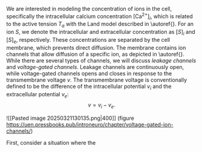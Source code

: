 We are interested in modeling the concentration of ions in the cell, specifically the intracellular calcium concentration $[\text{Ca}^{2+}]_{i}$, which is related to the active tension $T_{a}$ with the Land model described in \autoref{}. For an ion $S$, we denote the intracellular and extracellular concentration as $[S]_{i}$ and $[S]_{e}$, respectively. These concentrations are separated by the cell membrane, which prevents direct diffusion. The membrane contains ion channels that allow diffusion of a specific ion, as depicted in \autoref{}. While there are several types of channels, we will discuss $\textit{leakage channels}$ and $\textit{voltage-gated channels}$. Leakage channels are continuously open, while voltage-gated channels opens and closes in response to the transmembrane voltage $v$. The transmembrane voltage is conventionally defined to be the difference of the intracellular potential $v_{i}$ and the extracellular potential $v_{e}$:
$$
\begin{equation}
v=v_{i}-v_{e}.
\end{equation}
$$


![[Pasted image 20250321130135.png|400]]
(figure https://uen.pressbooks.pub/introneuro/chapter/voltage-gated-ion-channels/)


First, consider a situation where the 
